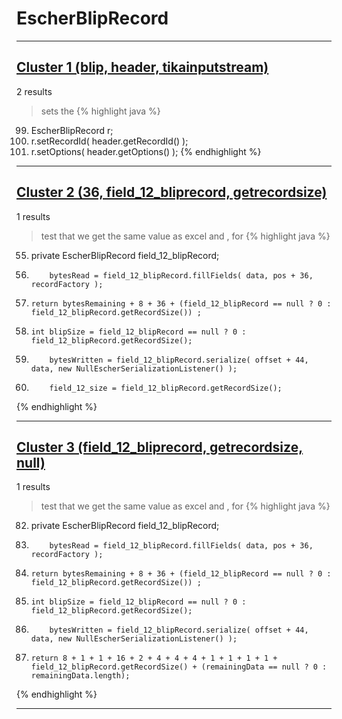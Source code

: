 # EscherBlipRecord

***

## [Cluster 1 (blip, header, tikainputstream)](./1)
2 results
> sets the 
{% highlight java %}
99. EscherBlipRecord r;
116. r.setRecordId( header.getRecordId() );
117. r.setOptions( header.getOptions() );
{% endhighlight %}

***

## [Cluster 2 (36, field_12_bliprecord, getrecordsize)](./2)
1 results
> test that we get the same value as excel and , for 
{% highlight java %}
55. private EscherBlipRecord field_12_blipRecord;
79.         bytesRead = field_12_blipRecord.fillFields( data, pos + 36, recordFactory );
86.     return bytesRemaining + 8 + 36 + (field_12_blipRecord == null ? 0 : field_12_blipRecord.getRecordSize()) ;
99.     int blipSize = field_12_blipRecord == null ? 0 : field_12_blipRecord.getRecordSize();
118.         bytesWritten = field_12_blipRecord.serialize( offset + 44, data, new NullEscherSerializationListener() );
132.         field_12_size = field_12_blipRecord.getRecordSize();
{% endhighlight %}

***

## [Cluster 3 (field_12_bliprecord, getrecordsize, null)](./3)
1 results
> test that we get the same value as excel and , for 
{% highlight java %}
82. private EscherBlipRecord field_12_blipRecord;
116.         bytesRead = field_12_blipRecord.fillFields( data, pos + 36, recordFactory );
133.     return bytesRemaining + 8 + 36 + (field_12_blipRecord == null ? 0 : field_12_blipRecord.getRecordSize()) ;
156.     int blipSize = field_12_blipRecord == null ? 0 : field_12_blipRecord.getRecordSize();
175.         bytesWritten = field_12_blipRecord.serialize( offset + 44, data, new NullEscherSerializationListener() );
193.     return 8 + 1 + 1 + 16 + 2 + 4 + 4 + 4 + 1 + 1 + 1 + 1 + field_12_blipRecord.getRecordSize() + (remainingData == null ? 0 : remainingData.length);
{% endhighlight %}

***

